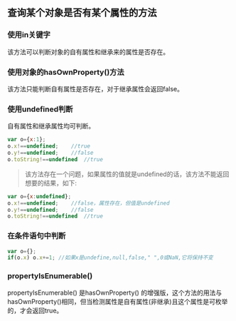 ## 查询某个对象是否有某个属性的方法
### 使用in关键字
该方法可以判断对象的自有属性和继承来的属性是否存在。

### 使用对象的hasOwnProperty()方法
该方法只能判断自有属性是否存在，对于继承属性会返回false。

### 使用undefined判断
自有属性和继承属性均可判断。
```js
var o={x:1};
o.x!==undefined;    //true
o.y!==undefined;    //false
o.toString!==undefined  //true

```

> 该方法存在一个问题，如果属性的值就是undefined的话，该方法不能返回想要的结果，如下:

```js
var o={x:undefined};
o.x!==undefined;    //false，属性存在，但值是undefined
o.y!==undefined;    //false
o.toString!==undefined  //true
```

### 在条件语句中判断
```js
var o={};
if(o.x) o.x+=1; //如果x是undefine,null,false," ",0或NaN,它将保持不变
```

### propertyIsEnumerable() 
propertyIsEnumerable() 是hasOwnProperty() 的增强版，这个方法的用法与hasOwnProperty()相同，但当检测属性是自有属性(非继承)且这个属性是可枚举的，才会返回true。